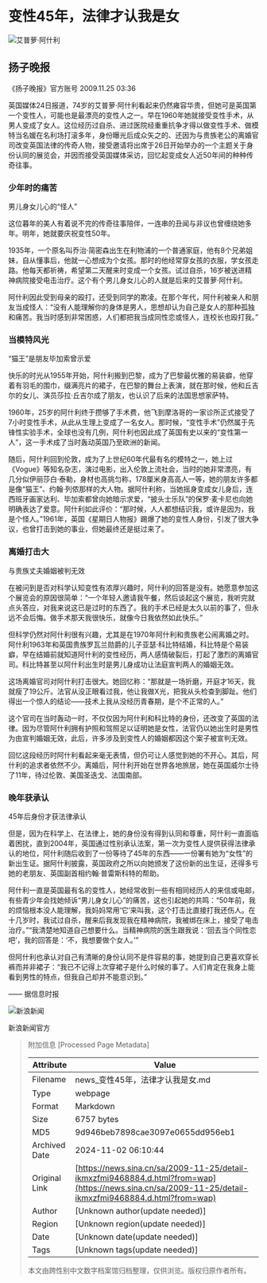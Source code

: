 # 变性45年，法律才认我是女

![艾普萝·阿什利](//n.sinaimg.cn/sinakd10200/360/w180h180/20231215/912f-8e6f6d95bf934be5bae1840e2951cb33.jpg)

## 扬子晚报

《扬子晚报》官方账号 2009.11.25 03:36

英国媒体24日报道，74岁的艾普萝·阿什利看起来仍然雍容华贵，但她可是英国第一个变性人，可能也是最漂亮的变性人之一。早在1960年她就接受变性手术，从男人变成了女人。这位经历过自杀、进过医院经重重抗争才得以做变性手术、做模特当名媛在名利场打滚多年，身份曝光后成众矢之的、还因为与贵族老公的离婚官司改变英国法律的传奇人物，接受邀请将出席于26日开始举办的一个主题关于身份认同的展览会，并因而接受英国媒体采访，回忆起变成女人近50年间的种种传奇往事。

### 少年时的痛苦

男儿身女儿心的“怪人”

这位暮年的美人有着说不完的传奇往事陪伴，一连串的丑闻与非议也曾缠绕她多年。明年，她就要庆祝变性50年。

1935年，一个原名叫乔治·简密森出生在利物浦的一个普通家庭，他有8个兄弟姐妹，自从懂事后，他就一心想成为个女孩。那时的他经常穿女孩的衣服，学女孩走路。他每天都祈祷，希望第二天醒来时变成一个女孩。试过自杀，16岁被送进精神病院接受电击治疗。这个有个男儿身女儿心的人就是后来的艾普萝·阿什利。

阿什利因此受到母亲的殴打，还受到同学的欺凌。在那个年代，阿什利被亲人和朋友当成怪人：“没有人能理解你的身体是男人，思想却认为自己是女人的那种孤独和痛苦。我当时感到非常困惑，人们都把我当成同性恋或怪人，连校长也殴打我。”

### 当模特风光

“猫王”是朋友毕加索曾示爱

快乐的时光从1955年开始，阿什利搬到巴黎，成为了巴黎最优雅的易装癖，他穿着有羽毛的围巾，缀满亮片的裙子，在巴黎的舞台上表演，就在那时候，他和丘吉尔的女儿、演员莎拉·丘吉尔成了朋友，也认识了后来的法国思想家萨特。

1960年，25岁的阿什利终于攒够了手术费，他飞到摩洛哥的一家诊所正式接受了7小时变性手术，从此从生理上变成了一名女人。那时候，“变性手术”仍然属于先锋性实验手术，全球也没有几例，阿什利也因此成了英国有史以来的“变性第一人”，这一手术成了当时轰动英国乃至欧洲的新闻。

随后，阿什利回到伦敦，成为了上世纪60年代最有名的模特之一，她上过《Vogue》等知名杂志，演过电影，出入伦敦上流社会，当时的她非常漂亮，有几分似伊丽莎白·泰勒，身材也高挑匀称，178厘米身高高人一等，她的朋友许多都是像“猫王”、约翰·列侬那样的大人物。据阿什利称，当她摇身变成女儿身后，连西班牙画家达利、毕加索都曾向她暗示求爱，“披头士乐队”的保罗·麦卡尼也向她明确表达了爱意。阿什利如此评价：“那时候，人人都想结识我，或许是因为，我是个怪人。”1961年，英国《星期日人物报》踢爆了她的变性人身份，引发了很大争议，也曾打击到她的事业，但她最终还是挺过来了。

### 离婚打击大

与贵族丈夫婚姻被判无效

在被问到是否对科学认知变性有浓厚兴趣时，阿什利的回答是没有。她愿意参加这个展览会的原因很简单：“一个年轻人邀请我午餐，然后谈起这个展览，我听完就点头答应，对我来说这已是过时的东西了。我的手术已经是太久以前的事了，但永远不会后悔。做手术那天我很快乐，就像今日我依然如此快乐。”

但科学仍然对阿什利很有兴趣，尤其是在1970年阿什利和贵族老公闹离婚之时。阿什利1963年和英国贵族罗瓦兰勋爵的儿子亚瑟·科比特结婚，科比特是个易装癖，早在结婚前就知道阿什利的变性经历，两人感情破裂后，打起了激烈的离婚官司。科比特甚至以阿什利出生时是男儿身成功让法庭宣判两人的婚姻无效。

这场离婚官司对阿什利打击很大。她回忆称：“那就是一场折磨，开庭才16天，我就瘦了19公斤。法官从没正眼看过我，他让我做X光，把我从头检查到脚趾。他们得出一个惊人的结论——技术上我从没经历青春期，是个不正常的人。”

这个官司在当时轰动一时，不仅仅因为阿什利和科比特的身份，还改变了英国的法律。因为尽管阿什利拥有护照和驾照足以证明她是女性，法官仍以她出生时是男性为由宣判婚姻无效，此后，许多涉及到变性人的婚姻都因这个案子被宣判无效。

回忆这段经历时阿什利看起来毫无表情，但仍可让人感觉到她的不开心。其后，阿什利的追求者依然不少。离婚后，阿什利开始在世界各地旅居，她在英国威尔士待了11年，待过伦敦、美国圣迭戈、法国南部。

### 晚年获承认

45年后身份才获法律承认

但是，因为在科学上、在法律上，她的身份没有得到认同和尊重，阿什利一直面临着困扰，直到2004年，英国通过性别承认法案，第一次为变性人提供获得法律承认的地位，阿什利随后收到了一份等待了45年的东西——一份署有她为“女性”的新出生证。据阿什利披露，英国政府之所以向她颁发了这份新的出生证，还得多亏她的老朋友、英国副首相约翰·普雷斯科特的帮助。

阿什利一直是英国最有名的变性人，她经常收到一些有相同经历人的来信或电邮，有些青少年会找她倾诉“男儿身女儿心”的痛苦，这也引起她的共鸣：“50年前，我的烦恼根本没人能理解，我妈妈常用‘它’来叫我，这个打击比直接打我还伤人。在十几岁时，我试过自杀，醒来后我发现我在精神病院，我被绑在床上，接受了电击治疗。”“我清楚地知道自己想要什么。当精神病院的医生跟我说：‘回去当个同性恋吧’，我的回答是：‘不，我想要做个女人。’”

但阿什利也承认对自己有清晰的身份认同不是件容易的事，她提到自己更喜欢穿长裤而并非裙子：“我已不记得上次穿裙子是什么时候的事了。人们肯定在我身上能看到男性的特点，但我自己却并不能意识到。” 

—— 据信息时报

![新浪新闻](//n.sinaimg.cn/default/2fb77759/20151125/320X320.png)

新浪新闻官方

> 附加信息 [Processed Page Metadata]
>
> | Attribute       | Value                                  |
> |-----------------|----------------------------------------|
> | Filename        | news_变性45年，法律才认我是女.md                             |
> | Type            | webpage                                 |
> | Format          | Markdown                               |
> | Size            | 6757 bytes                           |
> | MD5             | 9d946beb7898cae3097e0655dd956eb1                                  |
> | Archived Date   | 2024-11-02 06:10:44                             |
> | Original Link   | [https://news.sina.cn/sa/2009-11-25/detail-ikmxzfmi9468884.d.html?from=wap](https://news.sina.cn/sa/2009-11-25/detail-ikmxzfmi9468884.d.html?from=wap)                         |
> | Author          | [Unknown author(update needed)]                              |
> | Region          | [Unknown region(update needed)]                              |
> | Date            | [Unknown date(update needed)]                                 |
> | Tags            | [Unknown tags(update needed)]                                 |
>
> 本文由跨性别中文数字档案馆归档整理，仅供浏览。版权归原作者所有。
>